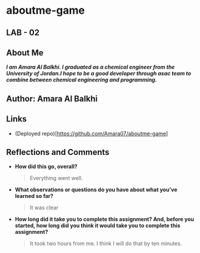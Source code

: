 # aboutme-game

## LAB - 02
## About Me

***I am Amara Al Balkhi. I graduated as a chemical engineer from the University of Jordan.I hope to be a good developer through asac team to combine between chemical engineering and programming.***

## Author: Amara Al Balkhi

## Links 
- (Deployed repo)[https://github.com/Amara07/aboutme-game]

## Reflections and Comments
- **How did this go, overall?**
  > Everything went well.
- **What observations or questions do you have about what you’ve learned so far?**
  > It was clear
- **How long did it take you to complete this assignment? And, before you started, how long did you think it would take you to complete this assignment?**
  > It took two hours from me. I think I will do that by ten minutes.